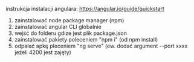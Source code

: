 instrukcja instalacji angulara:
https://angular.io/guide/quickstart
1. zainstalować node package manager (npm)
2. zainstalować angular CLI globalnie
3. wejść do folderu gdize jest plik package.json
4. zainstalować pakiety poleceniem "npm i" (od npm install)
5. odpalać apkę pleceniem "ng serve" (ew. dodać argument --port xxxx jeżeli 4200 jest zajęty)
